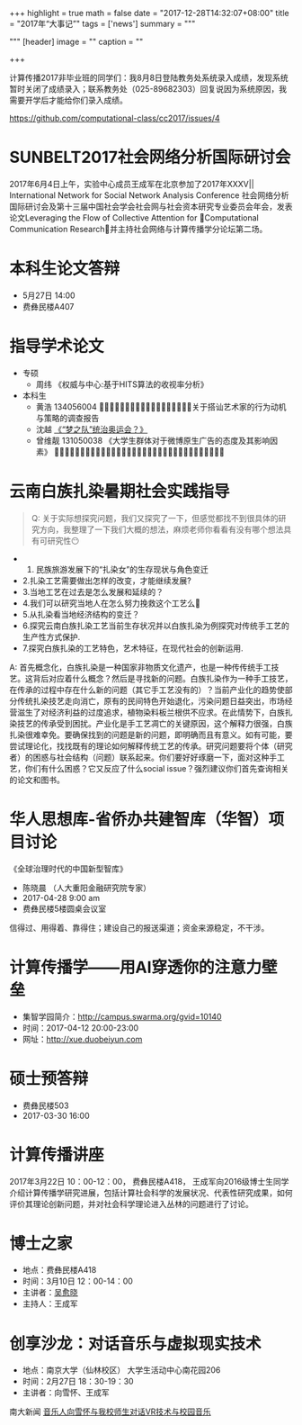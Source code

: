 +++
highlight = true
math = false
date = "2017-12-28T14:32:07+08:00"
title = "2017年“大事记”"
tags = ['news']
summary = """

"""
[header]
  image = ""
  caption = ""

+++

计算传播2017非毕业班的同学们：我8月8日登陆教务处系统录入成绩，发现系统暂时关闭了成绩录入；联系教务处（025-89682303）回复说因为系统原因，我需要开学后才能给你们录入成绩。

https://github.com/computational-class/cc2017/issues/4

# SUNBELT2017社会网络分析国际研讨会

2017年6月4日上午，实验中心成员王成军在北京参加了2017年XXXV|| International Network for Social Network Analysis Conference 社会网络分析国际研讨会及第十三届中国社会学会社会网与社会资本研究专业委员会年会，发表论文Leveraging the Flow of Collective Attention for Computational Communication Research，并主持社会网络与计算传播学分论坛第二场。

# 本科生论文答辩

- 5月27日 14:00
- 费彝民楼A407

# 指导学术论文

- 专硕
  - 周纬 《权威与中心:基于HITS算法的收视率分析》
- 本科生
  - 黄浩 134056004 􏴃􏳤􏱼􏱽􏱾􏱿􏲀􏲄􏲁􏱴􏲅􏲆􏳓􏳔􏳕􏲄􏲯􏲰关于搭讪艺术家的行为动机与策略的调查报告
  - 沈越 [《“梦之队”统治奥运会？》](https://data-journalism.github.io/olympic/index.html)
  - 曾维靓 131050038 《大学生群体对于微博原生广告的态度及其影响因素》
 􏴊􏴋􏴃􏳤􏱼􏱽􏱾􏱿􏲀􏲄􏲁􏱴􏲅􏲆􏳓􏳔􏳕􏲄􏲯􏲰􏴃􏳤􏱼􏱽􏱾􏱿􏲀􏲄􏲁􏱴􏲅􏲆􏳓

# 云南白族扎染暑期社会实践指导

> Q: 关于实际想探究问题，我们又探究了一下，但感觉都找不到很具体的研究方向，我整理了一下我们大概的想法，麻烦老师你看看有没有哪个想法具有可研究性😶

- 1. 民族旅游发展下的“扎染女”的生存现状与角色变迁
- 2.扎染工艺需要做出怎样的改变，才能继续发展?
- 3.当地工艺在过去是怎么发展和延续的？
- 4.我们可以研究当地人在怎么努力挽救这个工艺么
- 5.从扎染看当地经济结构的变迁？
- 6.探究云南白族扎染工艺当前生存状况并以白族扎染为例探究对传统手工艺的生产性方式保护.
- 7.探究白族扎染的工艺特色，艺术特征，在现代社会的创新运用.

A: 首先概念化，白族扎染是一种国家非物质文化遗产，也是一种传传统手工技艺。这背后对应着什么概念？然后是寻找新的问题。白族扎染作为一种手工技艺，在传承的过程中存在什么新的问题（其它手工艺没有的）？当前产业化的趋势使部分传统扎染技艺走向消亡，原有的民间特色开始退化，污染问题日益突出，市场经营滋生了对经济利益的过度追求，植物染料板兰根供不应求。在此情势下，白族扎染技艺的传承受到困扰。产业化是手工艺凋亡的关键原因，这个解释力很强，白族扎染很难幸免。要确保找到的问题是新的问题，即明确而且有意义。如有可能，要尝试理论化，找找既有的理论如何解释传统工艺的传承。研究问题要将个体（研究者）的困惑与社会结构（问题）联系起来。你们要好好琢磨一下，面对这种手工艺，你们有什么困惑？它又反应了什么social issue？强烈建议你们首先查询相关的论文和图书。

# 华人思想库-省侨办共建智库（华智）项目讨论

《全球治理时代的中国新型智库》

- 陈晓晨 （人大重阳金融研究院专家）
- 2017-04-28 9:00 am
- 费彝民楼5楼圆桌会议室

信得过、用得着、靠得住；建设自己的报送渠道；资金来源稳定，不干涉。


# 计算传播学——用AI穿透你的注意力壁垒

- 集智学园简介：http://campus.swarma.org/gvid=10140
- 时间：2017-04-12 20:00-23:00
- 网址：http://xue.duobeiyun.com


# 硕士预答辩

- 费彝民楼503
- 2017-03-30 16:00

# 计算传播讲座

2017年3月22日 10：00-12：00， 费彝民楼A418， 王成军向2016级博士生同学介绍计算传播学研究进展，包括计算社会科学的发展状况、代表性研究成果，如何评价其理论创新问题，并对社会科学理论进入丛林的问题进行了讨论。

# 博士之家
- 地点：费彝民楼A418
- 时间：3月10日 12：00-14：00
- 主讲者：[吴愈晓](http://sociology.nju.edu.cn/teacher/social/quanzhi/350.html)
- 主持人：王成军

# 创享沙龙：对话音乐与虚拟现实技术

- 地点：南京大学（仙林校区） 大学生活动中心南花园206
- 时间：2月27日 18：30-19：30
- 主讲者：向雪怀、王成军

南大新闻 [音乐人向雪怀与我校师生对话VR技术与校园音乐
](http://news.nju.edu.cn/show_article_4_45010)
